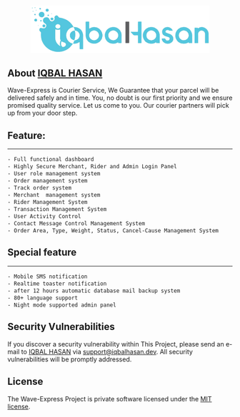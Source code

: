 <p align="center">
<a href="javascript:void();" target="_blank">
<img src="resources\assets\admin-assets\images\logo-dark.png" width="400"></a>
</p>

## About <a href="javascript:void();" target="_blank">IQBAL HASAN</a>

Wave-Express is Courier Service, We Guarantee that your parcel will be delivered safely and in time. You, no doubt is our first priority and we ensure promised quality service. Let us come to you. Our courier partners will pick up from your door step.

## Feature:

<hr/>

    - Full functional dashboard
    - Highly Secure Merchant, Rider and Admin Login Panel
    - User role management system
    - Order management system
    - Track order system
    - Merchant  management system
    - Rider Management System
    - Transaction Management System
    - User Activity Control
    - Contact Message Control Management System
    - Order Area, Type, Weight, Status, Cancel-Cause Management System

## Special feature

<hr/>

    - Mobile SMS notification
    - Realtime toaster notification
    - after 12 hours automatic database mail backup system
    - 80+ language support
    - Night mode supported admin panel

## Security Vulnerabilities

If you discover a security vulnerability within This Project, please send an e-mail to <a href="https://iqbalhasan.dev" target="_blank">IQBAL HASAN</a> via [support@iqbalhasan.dev](mailto:support@iqbalhasan.dev). All security vulnerabilities will be promptly addressed.

## License

The Wave-Express Project is private software licensed under the [MIT license](https://opensource.org/licenses/MIT).
